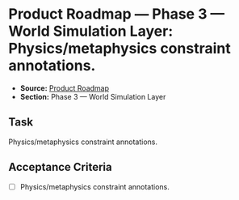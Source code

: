 # Product Roadmap — Phase 3 — World Simulation Layer: Physics/metaphysics constraint annotations.

- **Source:** [Product Roadmap](docs/product-roadmap.md)
- **Section:** Phase 3 — World Simulation Layer

## Task
Physics/metaphysics constraint annotations.

## Acceptance Criteria
- [ ] Physics/metaphysics constraint annotations.
